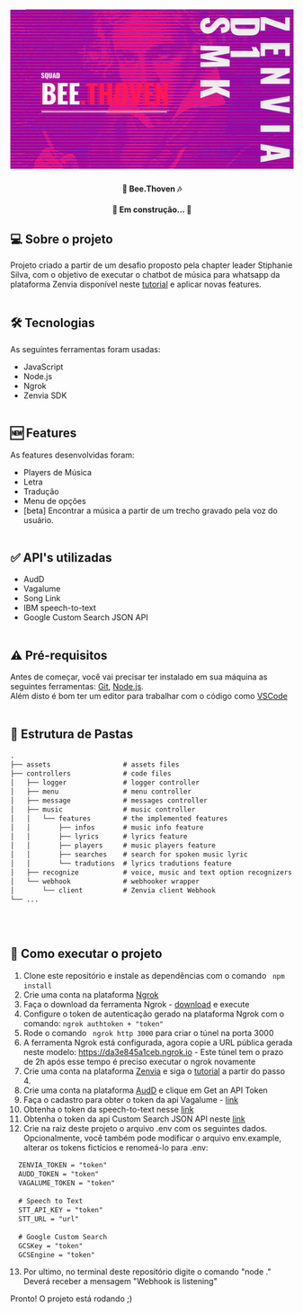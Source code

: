 <h1 align="center">
    <img alt="Bee.thoven" title="Bee.thoven" src="./assets/banner.png" />
</h1>

<h4 align="center">
	🐝 Bee.Thoven 🎶
</h4>

<h4 align="center"> 
	🚧 Em construção...  🚧
</h4>

## 💻 Sobre o projeto

Projeto criado a partir de um desafio proposto pela chapter leader Stiphanie Silva, com o objetivo de executar o chatbot de música para whatsapp da plataforma Zenvia disponível neste <a href="https://www.zenvia.com/blog/developers/whatsapp-bot-nodejs/">tutorial</a> e aplicar novas features. 
<br/><br/>

## 🛠 Tecnologias

As seguintes ferramentas foram usadas:

- JavaScript
- Node.js
- Ngrok
- Zenvia SDK
<br/><br/>

## 🆕 Features

As features desenvolvidas foram:

- Players de Música
- Letra
- Tradução
- Menu de opções
- [beta] Encontrar a música a partir de um trecho gravado pela voz do usuário.
<br/><br/>

## ✅ API's utilizadas

- AudD
- Vagalume
- Song Link
- IBM speech-to-text 
- Google Custom Search JSON API
<br/><br/>

## ⚠️ Pré-requisitos

Antes de começar, você vai precisar ter instalado em sua máquina as seguintes ferramentas:
[Git](https://git-scm.com), [Node.js](https://nodejs.org/en/).<br/>
Além disto é bom ter um editor para trabalhar com o código como [VSCode](https://code.visualstudio.com/)
<br/><br/>

## 📁 Estrutura de Pastas

```
.
├── assets                  # assets files
├── controllers             # code files
│   ├── logger              # logger controller
│   ├── menu                # menu controller
│   ├── message             # messages controller
│   ├── music               # music controller
│   │   └── features        # the implemented features
│   │       ├── infos       # music info feature
│   │       ├── lyrics      # lyrics feature
│   │       ├── players     # music players feature
│   │       ├── searches    # search for spoken music lyric
│   │       └── tradutions  # lyrics tradutions feature
│   ├── recognize           # voice, music and text option recognizers
│   └── webhook             # webhooker wrapper
│       └── client          # Zenvia client Webhook
└── ...
```
<br/><br/>

## 🚀 Como executar o projeto

1. Clone este repositório e instale as dependências com o comando <code> npm install </code>
2. Crie uma conta na plataforma <a href="https://ngrok.com/">Ngrok</a> 
3. Faça o download da ferramenta Ngrok - <a href="https://ngrok.com/download">download</a> e execute
4. Configure o token de autenticação gerado na plataforma Ngrok com o comando: <code>ngrok authtoken + "token"</code>
5. Rode o comando <code> ngrok http 3000</code> para criar o túnel na porta 3000
6. A ferramenta Ngrok está configurada, agora copie a URL pública gerada neste modelo: https://da3e845a1ceb.ngrok.io - Este túnel tem o prazo de 2h após esse tempo é preciso executar o ngrok novamente
7. Crie uma conta na plataforma <a href="https://app.zenvia.com">Zenvia</a> e siga o <a href="https://www.zenvia.com/blog/developers/whatsapp-bot-nodejs/">tutorial</a> a partir do passo 4.
8. Crie uma conta na plataforma <a href="https://audd.io/">AudD</a> e clique em Get an API Token
9. Faça o cadastro para obter o token da api Vagalume - <a href="https://api.vagalume.com.br/">link</a>
10. Obtenha o token da speech-to-text nesse <a href="https://cloud.ibm.com/catalog/services/speech-to-text">link</a>
11. Obtenha o token da api Custom Search JSON API neste <a href="https://developers.google.com/custom-search/v1/overview">link</a> 
12. Crie na raiz deste projeto o arquivo .env com os seguintes dados. Opcionalmente, você também pode modificar o arquivo env.example, alterar os tokens fictícios e renomeá-lo para .env:
  
```
  ZENVIA_TOKEN = "token"
  AUDD_TOKEN = "token"
  VAGALUME_TOKEN = "token"

  # Speech to Text
  STT_API_KEY = "token"
  STT_URL = "url"

  # Google Custom Search
  GCSKey = "token"
  GCSEngine = "token"
```

13. Por ultimo, no terminal deste repositório digite o comando "node ." 
Deverá receber a mensagem "Webhook is listening"

Pronto! O projeto está rodando ;)

